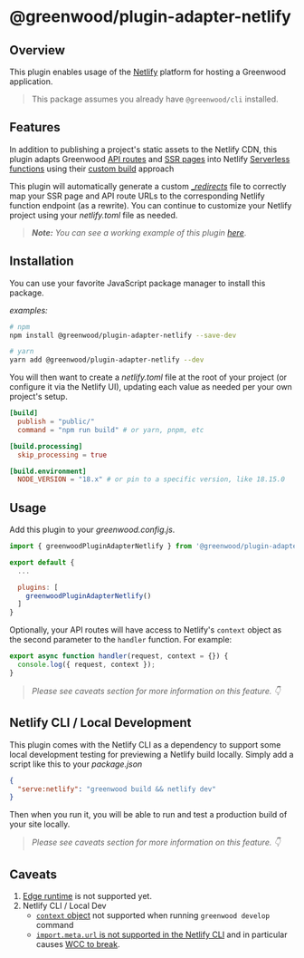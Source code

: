 # @greenwood/plugin-adapter-netlify

## Overview
This plugin enables usage of the [Netlify](https://www.netlify.com/) platform for hosting a Greenwood application.

> This package assumes you already have `@greenwood/cli` installed.

## Features

In addition to publishing a project's static assets to the Netlify CDN, this plugin adapts Greenwood [API routes](https://www.greenwoodjs.io/docs/api-routes/) and [SSR pages](https://www.greenwoodjs.io/docs/server-rendering/) into Netlify [Serverless functions](https://docs.netlify.com/functions/overview/) using their [custom build](https://docs.netlify.com/functions/deploy/?fn-language=js#custom-build-2) approach

This plugin will automatically generate a custom [__redirects_](https://docs.netlify.com/routing/redirects/) file to correctly map your SSR page and API route URLs to the corresponding Netlify function endpoint (as a rewrite).  You can continue to customize your Netlify project using your _netlify.toml_ file as needed.

> _**Note:** You can see a working example of this plugin [here](https://github.com/ProjectEvergreen/greenwood-demo-adapter-netlify)_.


## Installation
You can use your favorite JavaScript package manager to install this package.

_examples:_
```bash
# npm
npm install @greenwood/plugin-adapter-netlify --save-dev

# yarn
yarn add @greenwood/plugin-adapter-netlify --dev
```


You will then want to create a _netlify.toml_ file at the root of your project (or configure it via the Netlify UI), updating each value as needed per your own project's setup.

```toml
[build]
  publish = "public/"
  command = "npm run build" # or yarn, pnpm, etc

[build.processing]
  skip_processing = true

[build.environment]
  NODE_VERSION = "18.x" # or pin to a specific version, like 18.15.0
```

## Usage
Add this plugin to your _greenwood.config.js_.

```javascript
import { greenwoodPluginAdapterNetlify } from '@greenwood/plugin-adapter-netlify';

export default {
  ...

  plugins: [
    greenwoodPluginAdapterNetlify()
  ]
}
```

Optionally, your API routes will have access to Netlify's `context` object as the second parameter to the `handler` function.  For example:
```js
export async function handler(request, context = {}) {
  console.log({ request, context });
}
```

> _Please see caveats section for more information on this feature. 👇_

## Netlify CLI / Local Development

This plugin comes with the Netlify CLI as a dependency to support some local development testing for previewing a Netlify build locally.  Simply add a script like this to your _package.json_
```json
{
  "serve:netlify": "greenwood build && netlify dev"
}
```

Then when you run it, you will be able to run and test a production build of your site locally.

> _Please see caveats section for more information on this feature. 👇_

## Caveats
1. [Edge runtime](https://docs.netlify.com/edge-functions/overview/) is not supported yet.
1. Netlify CLI / Local Dev
    - [`context` object](https://docs.netlify.com/functions/create/?fn-language=js#code-your-function-2) not supported when running `greenwood develop` command
    - [`import.meta.url` is not supported in the Netlify CLI](https://github.com/netlify/cli/issues/4601) and in particular causes [WCC to break](https://github.com/ProjectEvergreen/greenwood-demo-adapter-netlify#-importmetaurl).